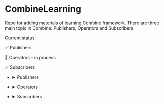 # CombineLearning

Repo for adding materials of learning Combine framework. 
There are three main topic in Combine: Publishers, Operators and Subscribers.

Current status: 

:white_check_mark: Publishers

:black_square_button: Operators - in process

:white_check_mark: Subscribers


- <details>
  <summary>Publishers</summary>  
  
  - @Published - property wrapper with ObservableObject to notify any view that @Published has been changed. We use it with @StateObject.
  
  - Empty - publisher that publishes nothing. Immediately or fail immediately (or keep pipeline open without complete).
  
  - Fail - publisher that published a failure (with an error). If input is valid, return a publisher, else return a Fail publisher.
  
  - Future - publisher that publishes only one value and close pipeline (ONLY ONE TIME). It can be publish immedietely, delay or wait for a user response etc. 
  
  - Deferred - publisher that give us not execute Future immediately (other publisdhers not execute immediately).
  
  - Just - publisher that makes from any variable a publisher. Send it to pipeline one time and stop the pipeline.
  
  - PassthroughSubject - publisher (like  the CurrentValueSubject) that doesn't hold on to a value. It allows us to create a pipeline to send value through.
  
  - Sequence - publisher that sends elements of a collection through a pipeline one at a time. Once all items have been sent, the pipeline finishes. No more items even if we add more it to the collection later.
  
  - Timer - publisher repeatedly publish current date and time with interval that you set up. You also could attach operators to run some code at an interval.
  
  - DataTaskPublisher - publisher for URLSession (it can send a results of a URL API down a pipeline and assign results to a property). 
  
</details>

  
- <details>
  <summary>Operators</summary>
  
  - Operators to check matching criteria
    - .allSatisfy - operator to test all items that are coming through pipeline and check the criteria. As soon as on of the items does not match it, false will be published. If all items match criteria then true is published.

    - .tryAllSatisfy - operator that work like the .allSatisfy and can publish an error

    - .contains - operator that signal if an item coming through pipeline matches criteria. It publishes the true and finishes pipeline when match is found. Others data will not go through the pipeline flow. If there is no value that match our criteria it publishes the false and closes pipeline.

    - .contains(where:) - operator gives us an additional clouser to specify our criteria. Very useful when the item aren't simple type like String and Int. Item that don't match criteria not published and when first item is match, true is published and pipeline is closed. If there are no matches at the end of items, false will be published and pipeline will be finished.

    - .tryContains(where: ) - operator that have an option publish true for your items with criteria you specify or publish an error. This suscriber ultimately receive a true, false or error and finish.

  - Mathematical operations

    - .count - operator that publishes count of items it receives.

    - .max - operator republishes just maximum value from upstream (it do that only when publisher has finished with all of items).

    - .max(by: ) - operator that republishes max value it receive from upstream using criteria you specify. We can get and weigh value against each other. With this operator pipeline knows how to sort item and it's able to publish min value.

    - .tryMax(by: ) - operator that works like .max(by: ) and able to throw an error

    - .min - does exactly the opposite from what .max does.

    - .min(by: ) - does exactly the opposite from what .max(by: ) does.

    - .tryMin(by: ) - does exactly the opposite from what .tryMax(by: ) does.

  - Sequence operations

    - .append - operator that publishes the data after the publisher has sent out all of its items. It add items to the end.

    - .drop(untilOutputFrom: ) - operator that does not publishes or send items down to the pipeline until it receives items from second pipeline that will give a signal to accept the publishing.

    - .dropFirst - operator that able to prevent a certain number of items from initially being published.

    - .dropFirst(count: ) - operator can specify number of dropping data

    - .prefix - operator that republished only specify by prefix number of items. After prefix number is hit the pipeline finishes.

    - .prefix(untilOutputFrom:) - operator will let items continue to be passed through a pipeline until it receives a value from another pipeline. This is the opposite of .drop(untilOutputFrom:) operator. The second pipeline is like a switch that closes the first pipeline.

    - .prepend - operator that publishes data first befor publisher will send out its first data.

  - Timing control

    - .debounce - operator like a pause.

    - .delay - operator that give us to specify time and thread for long operations.

    - .delay(for: ) - operator pauses items from the data flow. This works only once for all items and allows them through.

    - .measureInterval - operator that tell us how much time was between one item and another one. It won't republish item values.

    - .throttle - operator that set an interval and republishes just one value out of many we received during this interval. We have a choise to republish recent value or first.

    - .timeout - operator with we can finish the pipeline when task process is too long

  - Filtering

    - .compactMap - operator that give us a way to drop all nils that come through pipeline.

    - .tryCompactMap - operator like .compactMap but with option to throw an error

    - .filter - operator that give us to republish data based on our criteria.

    - .tryFilter - operator works like .filter with option to throw an error

    - .removeDuplicates - operator that just remove duplicates of data that are one after another (!). If the data being sent through the pipeline conforms to the Equatable protocol then this operator will do all the work of removing duplicates for you.

    - .removeDuplicates(by:) operator works like the removeDuplicates operator but for objects that do not conform to the Equatable protocol. Since removeDuplicates won’t be able to tell if the previous item is the same as the current item, you can specify what makes the two items equal inside this closure.

    - .tryRemoveDuplicates(by: ) - operator like .removeDuplicates(by: ) but allow to throw an error

    - .replaceEmpty operator that we can use when we want to show or set some value in the case that nothing came down your pipeline. This could be useful in situations where you want to set some default data or notify the user that there was no data.

  - Mapping

    - .map - simple operator that give us to inspect items coming through and validate them, update to something else or even change the type of the items. We can do anything we want within it.

    - .tryMap - has an option to throw an error

    - .replaceNil - operator that give us replace nil that we got from data on any value we specify.

    - .setFailureType - operator that do not throw an error but give us to set error type with AnuPublisher<Type, ERROR> to non-error pipeline.

    - .scan - operator that give us the ability to see on previous returned item.

    - .tryScan - operator like .scan with option to throw an error. Data after error don't come through down. 

  - Reducing

    - .collect - operator that does not let items pass through the pipeline. Instead, it puts all items into an array, and then when the pipeline finishes it will publish the array.

    - .collect(by: count) - operator that can get a number and putting items into an array until that number. It will continue to do this until pipeline finishes.

    - .collect(by: time) - operator that gets a time interval. During the interval it adds the items to an array.

    - .collect(by: Time or Count) - we can set it by interval and count and when one of the limits is reashed the items collected will be published.

    - .ignoreOutput - operator that ignore anything that comes down pipeline (it will never reach a subscriber). Sink still detects when it is finished or failed.

    - .reduce - operator that is identical to .scan but publishes only one item at the end.

    - .tryReduce - the same like the .reduce but with error option.

  - Selecting

    - .first - operator that will publish the first element that comes through pipeline and close it.

    - .first(where: ) - operator that publishes first item that satisfies condition in (where: ).

    - .tryFirst(where: ) - the same operator like .first(where: ) with throw error options.

    - .last - operator that give us the last item of pipeline

    - .last(where: ) - operator that give us the last item which matches our criteria.

    - .tryLast(where: ) - operator like .last(where: ) but with throw error option.

    - .output(at: ) - operator that can spesify an index and when an item at that index comes throgh pipeline will be republished and pipeline closed. If number of index higher then number of items than nothing is published.

    - .output(in: ) - operator that work like .output(at: ) but set a range of values that come through pipeline. If index will be out of range the code is crashed (pay attention on it)

  - Specifying shedulers

    - .receive(on: ) - operator that give us to specify thread and how work is done.

    - .subscribe(on: ) - operator that give us to suggest that work be done in the background for upstream publishers and operators. “Suggest” because subscribe(on:) does NOT guarantee that the work in operators will actually be performed in the background.
    
  - Organization
  
    - AnyPublisher object can represent, well, any publisher or operator. (Operators are a form of publishers.) When you create pipelines and want to store them in properties or return them from functions, their resulting types can bet pretty big because you will find they are nested. You can use AnyPublisher to turn these seemingly complex types into a simpler type.
  
    - .combineLastest - operator we can connect two or more pipelines and then use a closure to process the latest data received from each publisher in some way. There is also a .combineLatest to connect 3 or even 4 pipelines together. You will still have just one pipeline after connecting all of the publishers.
    
    - .flatMap - operator that give us to have publisher withing a publisher.
    
    - .merge - operator that give us to publish the same type of values from different pipelines to the operator and sends it downstream by one pipeline.
    
    - .switchLatest - operator that give us to publishes just latest publisher and cancel others publishers (for example like .flatMap). It looks like .combineLatest but for publishers.
    
    - .zip - operator that connect two pipelines and then uses a clouser to process the data. There are also .zip3, .zip4 to connect more pipelines.
    
  - Handling errors
    
    - .assertNoFailure - operator to ensure there will be no errors. If there is, the app will crash.
    
    - .catch - operator that give us to catch an error and then specify it by new publisher. The publisher into .catch must return the same type as the upstream publisher.
    
    - .tryCatch - operator like .catch but has option to throw an error.
  
    - .mapError - operator which allow usa central place to catch errors before subscriber and give us a clouser to throw new error.
    
    - .replaceError - operator to substitude a value instead of error.
  
    - .retry - operator that does not give the subscriber get error and send it back to publisher to try send it again number of time we specify.

</details>
    
    
- <details>
  <summary>Subscribers</summary>

  - .assign(to:) - simple subscriber to write value from operators to property. It gets value and directly assigns it to a @Publisher property. It works with pulished property.

  - .store(in:) - uses instead assign(to:) when we need to add cancel() funcrion to more than one property (multiCancellable pipline). 

  - .sink - subscriber returns us AnyCancellable class which has one function in its protocol Cancellable - cancel(). We can stop pipeline manualy. The subscriber that allow us to just receive values and do what we want with them. We also can get completes and error.

</details>

